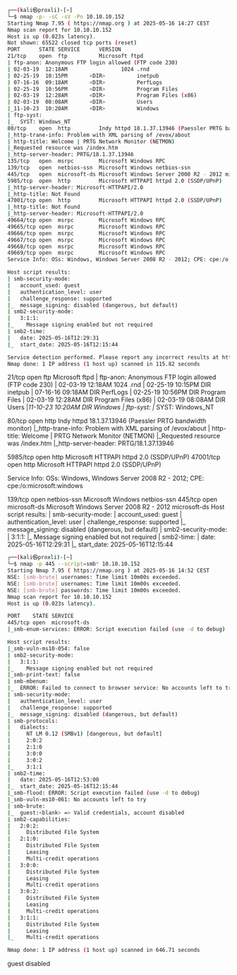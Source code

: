 
```sh
┌──(kali㉿proxli)-[~]
└─$ nmap -p- -sC -sV -Pn 10.10.10.152
Starting Nmap 7.95 ( https://nmap.org ) at 2025-05-16 14:27 CEST
Nmap scan report for 10.10.10.152
Host is up (0.023s latency).
Not shown: 65522 closed tcp ports (reset)
PORT      STATE SERVICE      VERSION
21/tcp    open  ftp          Microsoft ftpd
| ftp-anon: Anonymous FTP login allowed (FTP code 230)
| 02-03-19  12:18AM                 1024 .rnd
| 02-25-19  10:15PM       <DIR>          inetpub
| 07-16-16  09:18AM       <DIR>          PerfLogs
| 02-25-19  10:56PM       <DIR>          Program Files
| 02-03-19  12:28AM       <DIR>          Program Files (x86)
| 02-03-19  08:08AM       <DIR>          Users
|_11-10-23  10:20AM       <DIR>          Windows
| ftp-syst: 
|_  SYST: Windows_NT
80/tcp    open  http         Indy httpd 18.1.37.13946 (Paessler PRTG bandwidth monitor)
|_http-trane-info: Problem with XML parsing of /evox/about
| http-title: Welcome | PRTG Network Monitor (NETMON)
|_Requested resource was /index.htm
|_http-server-header: PRTG/18.1.37.13946
135/tcp   open  msrpc        Microsoft Windows RPC
139/tcp   open  netbios-ssn  Microsoft Windows netbios-ssn
445/tcp   open  microsoft-ds Microsoft Windows Server 2008 R2 - 2012 microsoft-ds
5985/tcp  open  http         Microsoft HTTPAPI httpd 2.0 (SSDP/UPnP)
|_http-server-header: Microsoft-HTTPAPI/2.0
|_http-title: Not Found
47001/tcp open  http         Microsoft HTTPAPI httpd 2.0 (SSDP/UPnP)
|_http-title: Not Found
|_http-server-header: Microsoft-HTTPAPI/2.0
49664/tcp open  msrpc        Microsoft Windows RPC
49665/tcp open  msrpc        Microsoft Windows RPC
49666/tcp open  msrpc        Microsoft Windows RPC
49667/tcp open  msrpc        Microsoft Windows RPC
49668/tcp open  msrpc        Microsoft Windows RPC
49669/tcp open  msrpc        Microsoft Windows RPC
Service Info: OSs: Windows, Windows Server 2008 R2 - 2012; CPE: cpe:/o:microsoft:windows

Host script results:
| smb-security-mode: 
|   account_used: guest
|   authentication_level: user
|   challenge_response: supported
|_  message_signing: disabled (dangerous, but default)
| smb2-security-mode: 
|   3:1:1: 
|_    Message signing enabled but not required
| smb2-time: 
|   date: 2025-05-16T12:29:31
|_  start_date: 2025-05-16T12:15:44

Service detection performed. Please report any incorrect results at https://nmap.org/submit/ .
Nmap done: 1 IP address (1 host up) scanned in 115.82 seconds
```

21/tcp    open  ftp          Microsoft ftpd
| ftp-anon: Anonymous FTP login allowed (FTP code 230)
| 02-03-19  12:18AM                 1024 .rnd
| 02-25-19  10:15PM       DIR          inetpub
| 07-16-16  09:18AM       DIR          PerfLogs
| 02-25-19  10:56PM       DIR          Program Files
| 02-03-19  12:28AM       DIR          Program Files (x86)
| 02-03-19  08:08AM       DIR          Users
|_11-10-23  10:20AM       DIR          Windows
| ftp-syst: 
|_  SYST: Windows_NT

80/tcp    open  http         Indy httpd 18.1.37.13946 (Paessler PRTG bandwidth monitor)
|_http-trane-info: Problem with XML parsing of /evox/about
| http-title: Welcome | PRTG Network Monitor (NETMON)
|_Requested resource was /index.htm
|_http-server-header: PRTG/18.1.37.13946

5985/tcp  open  http         Microsoft HTTPAPI httpd 2.0 (SSDP/UPnP)
47001/tcp open  http         Microsoft HTTPAPI httpd 2.0 (SSDP/UPnP)

Service Info: OSs: Windows, Windows Server 2008 R2 - 2012; CPE: cpe:/o:microsoft:windows

139/tcp   open  netbios-ssn  Microsoft Windows netbios-ssn
445/tcp   open  microsoft-ds Microsoft Windows Server 2008 R2 - 2012 microsoft-ds
Host script results:
| smb-security-mode: 
|   account_used: guest
|   authentication_level: user
|   challenge_response: supported
|_  message_signing: disabled (dangerous, but default)
| smb2-security-mode: 
|   3:1:1: 
|_    Message signing enabled but not required
| smb2-time: 
|   date: 2025-05-16T12:29:31
|_  start_date: 2025-05-16T12:15:44

```sh
┌──(kali㉿proxli)-[~]
└─$ nmap -p 445 --script=smb* 10.10.10.152
Starting Nmap 7.95 ( https://nmap.org ) at 2025-05-16 14:52 CEST
NSE: [smb-brute] usernames: Time limit 10m00s exceeded.
NSE: [smb-brute] usernames: Time limit 10m00s exceeded.
NSE: [smb-brute] passwords: Time limit 10m00s exceeded.
Nmap scan report for 10.10.10.152
Host is up (0.023s latency).

PORT    STATE SERVICE
445/tcp open  microsoft-ds
|_smb-enum-services: ERROR: Script execution failed (use -d to debug)

Host script results:
|_smb-vuln-ms10-054: false
| smb2-security-mode: 
|   3:1:1: 
|_    Message signing enabled but not required
|_smb-print-text: false
| smb-mbenum: 
|_  ERROR: Failed to connect to browser service: No accounts left to try
| smb-security-mode: 
|   authentication_level: user
|   challenge_response: supported
|_  message_signing: disabled (dangerous, but default)
| smb-protocols: 
|   dialects: 
|     NT LM 0.12 (SMBv1) [dangerous, but default]
|     2:0:2
|     2:1:0
|     3:0:0
|     3:0:2
|_    3:1:1
| smb2-time: 
|   date: 2025-05-16T12:53:00
|_  start_date: 2025-05-16T12:15:44
|_smb-flood: ERROR: Script execution failed (use -d to debug)
|_smb-vuln-ms10-061: No accounts left to try
| smb-brute: 
|_  guest:<blank> => Valid credentials, account disabled
| smb2-capabilities: 
|   2:0:2: 
|     Distributed File System
|   2:1:0: 
|     Distributed File System
|     Leasing
|     Multi-credit operations
|   3:0:0: 
|     Distributed File System
|     Leasing
|     Multi-credit operations
|   3:0:2: 
|     Distributed File System
|     Leasing
|     Multi-credit operations
|   3:1:1: 
|     Distributed File System
|     Leasing
|_    Multi-credit operations

Nmap done: 1 IP address (1 host up) scanned in 646.71 seconds
```

guest disabled

